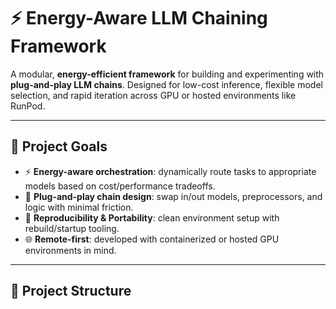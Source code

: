 # ⚡ Energy-Aware LLM Chaining Framework

A modular, **energy-efficient framework** for building and experimenting with **plug-and-play LLM chains**. Designed for low-cost inference, flexible model selection, and rapid iteration across GPU or hosted environments like RunPod.

---

## 🚀 Project Goals

- ⚡ **Energy-aware orchestration**: dynamically route tasks to appropriate models based on cost/performance tradeoffs.
- 🧱 **Plug-and-play chain design**: swap in/out models, preprocessors, and logic with minimal friction.
- 🔄 **Reproducibility & Portability**: clean environment setup with rebuild/startup tooling.
- 🌐 **Remote-first**: developed with containerized or hosted GPU environments in mind.

---

## 📁 Project Structure


